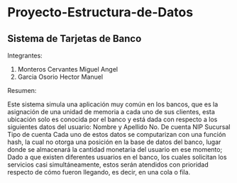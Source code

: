 # Proyecto-Estructura-de-Datos
## **Sistema de Tarjetas de Banco**

Integrantes:

1. Monteros Cervantes Miguel Angel
2. Garcia Osorio Hector Manuel

Resumen:

Este sistema simula una aplicación muy común en los bancos, que es la asignación de una unidad de memoria a cada uno de sus clientes, esta ubicación solo es conocida por el banco y está dada con respecto a los siguientes datos del usuario:
Nombre y Apellido
No. De cuenta
NIP
Sucursal
Tipo de cuenta
Cada uno de estos datos se computarizan con una función hash, la cual no otorga una posición en la base de datos del banco, lugar donde se almacenará la cantidad monetaria del usuario en ese momento; Dado a que existen diferentes usuarios en el banco, los cuales solicitan los servicios casi simultáneamente, estos serán atendidos con prioridad respecto de cómo fueron llegando, es decir, en una cola o fila.

